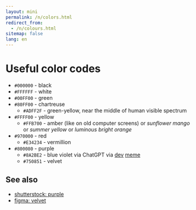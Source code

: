 ```yaml
---
layout: mini
permalink: /n/colors.html
redirect_from:
  - /n/colours.html
sitemap: false
lang: en
---
```


# Useful color codes

- `#000000` - black
- `#FFFFFF` - white
- `#00FF00` - green
- `#80FF00` - chartreuse
  - `#ADFF2F` - green-yellow, near the middle of human visible spectrum
- `#FFFF00` - yellow
  - `#FFB700` - amber (like on old computer screens) or _sunflower mango_ or
    _summer yellow_ or _luminous bright orange_
- `#970000` - red
  - `#E34234` - vermillion
- `#800080` - purple
  - `#8A2BE2` - blue violet via ChatGPT via [dev](https://t.me/devs_chat/131577)
    [meme](https://t.me/devs_chat/131597)
  - `#750851` - velvet

## See also

- [shutterstock: purple](https://www.shutterstock.com/color/purple)
- [figma: velvet](https://www.figma.com/colors/velvet/)
